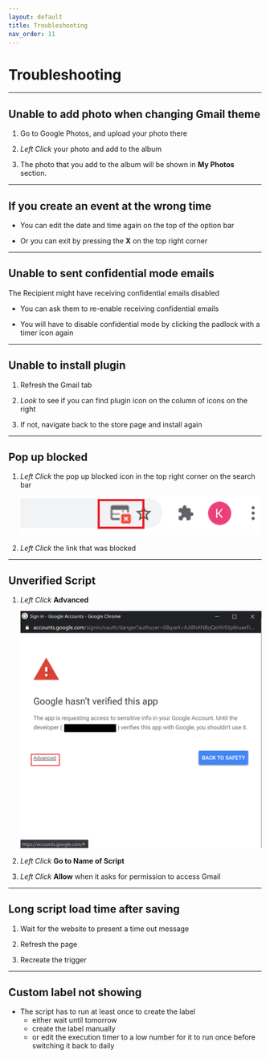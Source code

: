 ```yaml
---
layout: default
title: Troubleshooting
nav_order: 11
---
```


# Troubleshooting

---

## Unable to add photo when changing Gmail theme

1. Go to Google Photos, and upload your photo there

2. *Left Click* your photo and add to the album

3. The photo that you add to the album will be shown in **My Photos** section.

---

## If you create an event at the wrong time

- You can edit the date and time again on the top of the option bar

- Or you can exit by pressing the **X** on the top right corner

---

## Unable to sent confidential mode emails

The Recipient might have receiving confidential emails disabled

- You can ask them to re-enable receiving confidential emails

- You will have to disable confidential mode by clicking the padlock with a timer icon again

---

## Unable to install plugin

1. Refresh the Gmail tab

2. *Look* to see if you can find plugin icon on the column of icons on the right

3. If not, navigate back to the store page and install again

---

## Pop up blocked

1. *Left Click* the pop up blocked icon in the top right corner on the search bar

    <img src = "https://github.com/Joonior-Programmer/Gmail_Docs/blob/master/assets/images/automationImg/popupBlocked.png?raw=true">

2. *Left Click* the link that was blocked

---

## Unverified Script

1. *Left Click* **Advanced**

    <img src = "https://github.com/Joonior-Programmer/Gmail_Docs/blob/master/assets/images/automationImg/unverifiedScript.png?raw=true">

2. *Left Click* **Go to Name of Script**

3. *Left Click* **Allow** when it asks for permission to access Gmail

---

## Long script load time after saving

1. Wait for the website to present a time out message

2. Refresh the page

3. Recreate the trigger

---

## Custom label not showing

- The script has to run at least once to create the label
  - either wait until tomorrow
  - create the label manually
  - or edit the execution timer to a low number for it to run once before switching it back to daily
